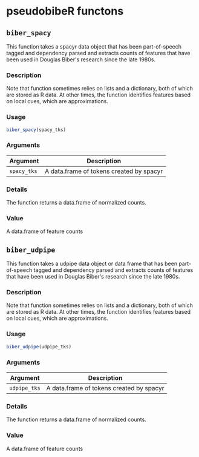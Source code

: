 # pseudobibeR functons

## `biber_spacy`

This function takes a spacyr data object that has been
 part-of-speech tagged and dependency parsed and
 extracts counts of features that have been used in
 Douglas Biber's research since the late 1980s.


### Description

Note that function sometimes relies on lists and a dictionary,
 both of which are stored as R data.
 At other times, the function identifies features
 based on local cues, which are approximations.


### Usage

```r
biber_spacy(spacy_tks)
```


### Arguments

Argument      |Description
------------- |----------------
`spacy_tks`     |     A data.frame of tokens created by spacyr


### Details

The function returns a data.frame of normalized counts.


### Value

A data.frame of feature counts


## `biber_udpipe`

This function takes a udpipe data object or data frame that has been
 part-of-speech tagged and dependency parsed and
 extracts counts of features that have been used in
 Douglas Biber's research since the late 1980s.


### Description

Note that function sometimes relies on lists and a dictionary,
 both of which are stored as R data.
 At other times, the function identifies features
 based on local cues, which are approximations.


### Usage

```r
biber_udpipe(udpipe_tks)
```


### Arguments

Argument      |Description
------------- |----------------
`udpipe_tks`     |     A data.frame of tokens created by spacyr


### Details

The function returns a data.frame of normalized counts.


### Value

A data.frame of feature counts


